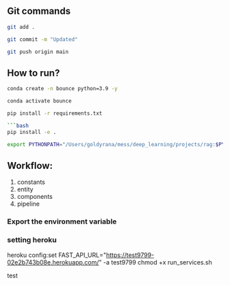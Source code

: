 ## Git commands

```bash
git add .

git commit -m "Updated"

git push origin main
```

## How to run?

```bash
conda create -n bounce python=3.9 -y
```

```bash
conda activate bounce
```

```bash
pip install -r requirements.txt

```bash
pip install -e .
```

```bash
export PYTHONPATH="/Users/goldyrana/mess/deep_learning/projects/rag:$PYTHONPATH"
```

## Workflow:

1. constants
2. entity
3. components
4. pipeline



### Export the  environment variable


### setting heroku
heroku config:set FAST_API_URL="https://test9799-02e2b743b08e.herokuapp.com/" -a test9799
chmod +x run_services.sh


<!-- "app name" --> test